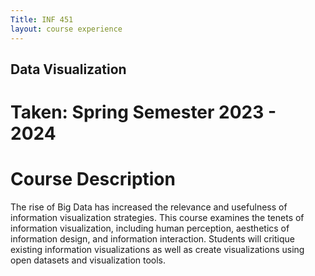 ```yaml
---
Title: INF 451 
layout: course experience
---
```

## Data Visualization
# Taken: Spring Semester 2023 - 2024
# Course Description

The rise of Big Data has increased the relevance and usefulness of information visualization strategies. This course examines the tenets of information visualization, including human perception, aesthetics of information design, and information interaction. Students will critique existing information visualizations as well as create visualizations using open datasets and visualization tools.  